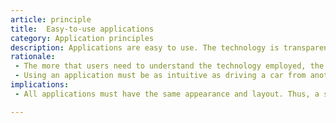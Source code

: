 ```yaml
---
article: principle
title:  Easy-to-use applications
category: Application principles
description: Applications are easy to use. The technology is transparent to users, so it enables them to concentrate on their tasks, rather than on system operation issues.
rationale: 
 - The more that users need to understand the technology employed, the less productive they will be. The easy-to-use concept is a positive reinforcement for using applications. It encourages users to work within the integrated information environment rather than developing isolated systems to perform tasks outside of the integrated corporate environment. Most of the knowledge required to operate systems is very similar. Formatting is limited to a minimum, and system misuse risks are low.
 - Using an application must be as intuitive as driving a car from another brand.
implications:
 - All applications must have the same appearance and layout. Thus, a standard layout must be developed and usability testing criteria must be implemented.

---
```


